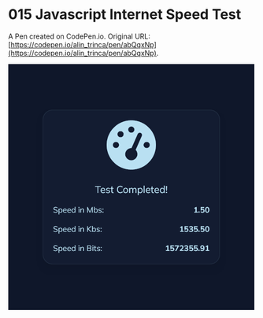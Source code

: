 # 015 Javascript Internet Speed Test

A Pen created on CodePen.io. Original URL: [https://codepen.io/alin_trinca/pen/abQqxNp](https://codepen.io/alin_trinca/pen/abQqxNp).

![Javascript Internet Speed Test Screenshot](javascript-internet-speed-test.png)
